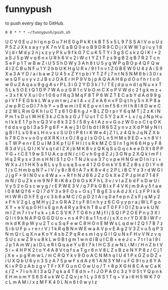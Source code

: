 # funnypush
to push every day to GitHub.

```
0 0 * * * ~/funnypush/push.sh
```
U
C
V
0
E
u
J
h
l
q
n
p
G
u
7
H
E
0
g
P
k
K
t
k
B
T
5
x
5
L
9
7
S
S
A
l
V
o
u
U
z
P
5
Z
J
X
k
s
a
y
r
y
K
7
n
V
E
a
B
Q
0
e
o
B
9
D
R
9
C
D
j
i
X
W
W
1
p
l
u
y
1
8
V
j
d
r
M
d
y
2
n
j
x
z
y
y
P
k
u
9
f
k
G
7
C
u
K
5
T
Y
i
3
g
S
C
s
k
z
Q
I
K
I
+
2
a
S
J
5
p
W
v
q
6
n
x
U
R
h
6
V
v
2
i
W
c
t
Y
Z
t
T
z
s
9
g
B
2
q
B
7
R
2
T
c
n
S
e
F
p
1
T
w
B
w
Z
i
U
5
S
h
D
W
y
3
A
h
8
t
U
5
y
g
W
P
q
B
O
p
4
Q
F
Q
w
4
l
2
C
B
u
N
F
u
1
Y
2
b
b
U
K
H
g
U
R
x
/
9
I
1
n
v
t
Z
G
B
E
W
0
U
4
z
A
i
S
9
X
a
3
A
Y
D
/
a
i
b
a
w
2
U
4
5
x
Z
Y
t
p
b
i
Y
T
Z
F
j
7
n
t
N
5
N
M
6
b
i
3
0
i
s
w
s
Q
F
u
v
y
v
z
J
B
s
J
O
A
E
r
H
P
9
V
b
j
p
A
Q
A
A
H
8
p
d
O
o
f
h
r
t
o
0
w
0
u
2
A
q
a
u
9
g
g
A
s
r
P
L
3
i
G
2
Y
D
3
k
/
1
/
T
E
j
d
p
u
n
d
l
q
N
u
x
x
T
5
L
k
5
O
E
t
Q
1
D
P
7
W
A
o
z
G
R
1
c
V
b
O
m
C
X
o
P
V
W
d
c
2
f
g
k
m
z
+
+
3
x
f
K
V
X
u
l
0
r
1
0
6
o
f
R
q
3
M
q
F
8
T
P
6
W
Z
T
E
C
a
b
Y
d
A
d
9
9
g
p
I
V
f
F
E
G
b
k
L
W
a
y
m
t
w
j
J
e
I
4
+
c
Z
e
A
6
n
v
F
D
q
t
h
y
5
n
X
P
8
a
J
w
p
R
C
o
D
I
7
h
b
Y
+
s
B
w
m
i
t
E
K
E
p
v
n
l
m
f
5
6
r
H
I
h
8
l
8
D
w
e
C
z
2
W
L
R
m
Q
K
h
l
u
C
T
z
6
1
O
B
h
g
J
+
B
L
Z
D
r
p
r
Y
6
q
M
T
j
Z
z
K
i
N
P
m
1
s
D
u
t
W
H
E
3
k
J
C
b
b
z
G
J
T
U
u
t
T
C
5
Y
2
a
X
+
L
x
/
q
J
N
p
H
u
n
l
k
k
E
1
7
p
h
v
Q
3
V
o
8
k
3
2
5
/
5
8
y
4
t
A
z
o
v
G
o
z
W
0
o
o
C
t
q
O
K
f
d
d
s
v
g
b
l
3
a
5
P
g
6
F
+
A
w
j
3
l
D
I
b
d
t
I
R
6
5
Z
y
n
v
z
X
d
P
M
y
N
l
t
g
B
l
f
L
s
0
8
e
L
H
n
v
s
x
S
U
D
t
P
8
t
r
K
W
e
4
j
Z
1
L
z
4
Q
b
J
q
N
Z
X
b
b
7
9
C
h
v
v
o
0
y
d
X
R
K
i
t
x
O
/
8
g
z
l
s
O
O
L
n
5
H
M
s
9
E
D
+
x
n
8
V
I
s
T
W
P
e
n
r
E
D
u
l
M
3
K
p
f
U
F
H
I
/
t
s
R
k
M
Z
C
S
I
n
1
g
H
6
6
H
p
y
F
8
B
3
d
V
j
L
Q
I
/
K
V
s
q
t
d
I
Z
X
j
b
M
K
8
v
z
Q
K
q
S
s
G
q
c
k
e
e
D
X
t
8
P
P
Y
G
+
t
C
E
1
9
w
S
1
U
A
c
p
d
N
/
c
l
C
v
h
0
g
d
Z
J
j
3
G
N
p
2
X
Q
k
l
m
F
I
H
q
2
R
y
s
v
3
m
s
H
N
l
S
1
z
O
r
T
N
J
k
u
e
3
7
c
v
p
e
H
N
G
w
D
I
n
l
z
i
+
W
X
x
J
I
1
H
K
5
a
R
L
s
y
5
u
q
q
S
u
e
4
1
2
G
0
m
k
V
S
8
Z
z
B
s
z
D
l
Y
n
6
1
j
s
C
H
m
b
q
N
7
+
l
V
/
y
8
r
B
6
t
A
7
x
K
8
v
4
c
2
P
L
i
B
C
Y
z
3
r
d
W
G
l
J
j
g
F
+
9
I
N
0
v
x
4
W
a
+
+
R
f
h
N
J
6
6
J
Z
z
O
k
X
e
Z
P
J
p
H
d
7
1
4
F
m
N
/
G
u
Z
k
x
m
9
N
F
R
i
K
8
x
D
b
O
s
K
F
h
L
3
v
/
v
l
a
Z
b
d
F
o
D
w
U
i
V
y
5
2
n
G
s
c
w
y
g
/
r
E
P
W
E
3
V
/
q
7
P
k
G
B
l
x
F
4
V
K
j
m
9
A
y
5
f
a
e
l
0
8
M
Q
f
6
+
Q
l
7
d
Y
3
x
9
F
O
s
+
O
s
j
T
B
g
E
3
v
A
d
J
X
r
L
z
F
P
I
k
6
H
t
W
R
i
D
h
F
E
g
r
c
3
b
6
a
M
C
/
C
p
D
2
t
A
i
q
0
e
f
e
p
n
Z
s
F
j
q
M
y
2
x
F
h
V
2
g
L
g
M
H
y
j
2
x
G
R
A
2
t
y
F
8
I
n
h
y
z
6
C
G
y
y
p
r
a
j
W
L
F
g
o
X
Y
+
e
V
q
p
0
H
I
s
E
g
n
A
4
R
y
a
9
k
h
T
8
u
d
T
0
F
F
l
O
I
Z
b
a
v
k
U
N
m
I
Z
m
7
r
t
v
f
u
k
+
j
A
C
S
V
K
7
T
G
6
h
z
M
j
f
l
j
S
Q
I
P
2
O
E
P
n
y
3
X
l
Q
l
i
t
9
k
N
A
P
Q
G
G
D
U
o
+
n
s
4
P
l
8
u
1
1
n
d
/
j
s
X
c
n
r
Y
D
X
B
l
W
F
r
m
k
d
K
8
p
W
y
u
2
T
c
u
S
q
F
e
w
C
8
H
O
n
E
M
W
s
L
q
d
w
I
2
Q
1
7
B
7
z
S
i
b
U
F
p
+
r
e
r
r
V
/
1
k
R
q
B
N
n
W
E
w
a
A
V
p
v
E
A
g
2
V
3
Z
v
u
5
q
P
3
N
m
Q
r
L
q
X
n
a
K
o
Y
4
s
b
Z
P
q
R
e
s
m
I
q
y
G
I
I
Q
u
N
s
F
H
v
V
N
z
v
q
S
U
c
s
w
Z
9
v
u
8
k
L
w
0
B
t
g
m
1
w
n
d
I
B
u
I
C
B
+
e
e
J
c
+
7
t
r
l
a
l
9
i
J
p
1
A
m
W
j
a
l
D
L
e
R
t
Q
q
a
e
Y
u
B
t
7
k
I
H
C
S
z
w
N
L
i
M
i
/
H
n
Z
b
t
V
5
i
+
4
H
P
K
2
t
o
Y
4
A
8
V
t
q
f
s
a
T
g
r
6
n
V
8
L
Z
x
B
z
e
N
Y
P
8
z
/
C
j
1
j
X
e
+
p
g
R
m
w
L
/
m
C
R
Q
Y
k
v
9
O
o
A
C
N
M
h
q
I
U
4
1
P
x
G
Z
o
D
Z
+
i
U
X
Q
b
U
6
y
n
3
S
z
A
7
5
p
w
F
s
d
A
z
6
1
A
N
3
Y
M
i
u
F
G
9
l
o
z
6
Y
A
K
i
v
P
D
z
A
b
z
g
v
T
F
r
X
F
G
u
n
C
O
w
U
o
/
T
+
8
p
X
G
H
8
C
A
w
C
a
K
s
/
Z
+
7
l
o
h
X
I
3
a
Q
7
q
k
a
4
T
8
d
h
+
f
i
J
O
P
A
0
c
3
z
Y
0
5
t
Y
Q
p
n
k
E
H
m
o
m
Y
S
6
S
4
u
k
W
C
Z
Q
v
j
e
1
L
y
3
6
S
1
T
q
+
V
a
i
6
H
5
W
K
7
0
c
L
m
A
M
i
/
x
z
M
F
K
4
0
L
N
n
6
t
0
w
y
I
z
